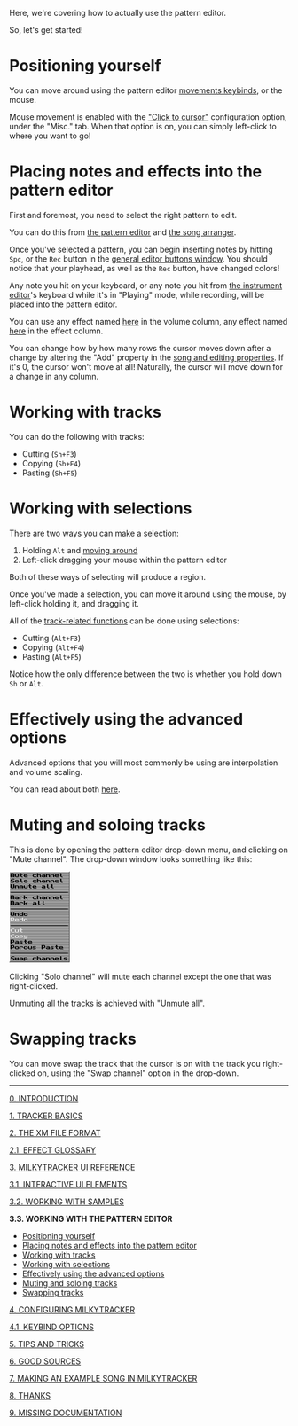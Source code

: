 Here, we're covering how to actually use the pattern editor.

So, let's get started!

# Positioning yourself

You can move around using the pattern editor
[movements keybinds](./keybind.md#pattern-editor-movement), or the mouse.

Mouse movement is enabled with the ["Click to cursor"](./config.md#click-to-cursor) configuration
option, under the "Misc." tab. When that option is on, you can simply left-click to where you want
to go!

# Placing notes and effects into the pattern editor

First and foremost, you need to select the right pattern to edit.

You can do this from [the pattern editor](./ui.md#pattern-editing-window) and
[the song arranger](./ui.md#the-song-arranger).

Once you've selected a pattern, you can begin inserting notes by hitting `Spc`,
or the `Rec` button in the [general editor buttons window](./ui.md#general-editor-buttons-window).
You should notice that your playhead, as well as the `Rec` button, have changed colors!

Any note you hit on your keyboard, or any note you hit from
[the instrument editor](./ui.md#instrument-editor)'s keyboard while it's in "Playing" mode, while
recording, will be placed into the pattern editor.

You can use
any effect named [here](./fx.md#volume-column-effects) in the volume column,
any effect named [here](./fx.md#effect-column-effects) in the effect column.

You can change how by how many rows the cursor moves down after a change by altering the "Add"
property in the [song and editing properties](./ui.md#song-and-editing-properties). If it's 0, the
cursor won't move at all! Naturally, the cursor will move down for a change in any column.

# Working with tracks

You can do the following with tracks:

- Cutting (`Sh+F3`)
- Copying (`Sh+F4`)
- Pasting (`Sh+F5`)

# Working with selections

There are two ways you can make a selection:

1. Holding `Alt` and [moving around](./keybind.md#pattern-editor-movement)
2. Left-click dragging your mouse within the pattern editor

Both of these ways of selecting will produce a region.

Once you've made a selection, you can move it around using the mouse, by left-click holding it,
and dragging it.

All of the [track-related functions](#working-with-tracks) can be done using selections:

- Cutting (`Alt+F3`)
- Copying (`Alt+F4`)
- Pasting (`Alt+F5`)

Notice how the only difference between the two is whether you hold down `Sh` or `Alt`.

# Effectively using the advanced options

Advanced options that you will most commonly be using are interpolation and volume scaling.

You can read about both [here](./ui.md#advanced-editor).

# Muting and soloing tracks

This is done by opening the pattern editor drop-down menu, and clicking on "Mute channel".
The drop-down window looks something like this:

![ui_playlistDropDown.png](../img/ui_playlistDropDown.png)

Clicking "Solo channel" will mute each channel except the one that was right-clicked.

Unmuting all the tracks is achieved with "Unmute all".

# Swapping tracks

You can move swap the track that the cursor is on with the track you right-clicked on, using the
"Swap channel" option in the drop-down.

---

[0. INTRODUCTION](./intro.md)

[1. TRACKER BASICS](./basics.md)

[2. THE XM FILE FORMAT](./xm.md)

[2.1. EFFECT GLOSSARY](./fx.md)

[3. MILKYTRACKER UI REFERENCE](./ui.md)

[3.1. INTERACTIVE UI ELEMENTS](./elems.md)

[3.2. WORKING WITH SAMPLES](./samples.md)

**3.3. WORKING WITH THE PATTERN EDITOR**
- [Positioning yourself](#positioning-yourself)
- [Placing notes and effects into the pattern editor](#placing-notes-and-effects-into-the-pattern-editor)
- [Working with tracks](#working-with-tracks)
- [Working with selections](#working-with-selections)
- [Effectively using the advanced options](#effectively-using-the-advanced-options)
- [Muting and soloing tracks](#muting-and-soloing-tracks)
- [Swapping tracks](#swapping-tracks)

[4. CONFIGURING MILKYTRACKER](./config.md)

[4.1. KEYBIND OPTIONS](./keybind.md)

[5. TIPS AND TRICKS](./tips.md)

[6. GOOD SOURCES](./sources.md)

[7. MAKING AN EXAMPLE SONG IN MILKYTRACKER](./song.md)

[8. THANKS](./thanks.md)

[9. MISSING DOCUMENTATION](./missing.md)
